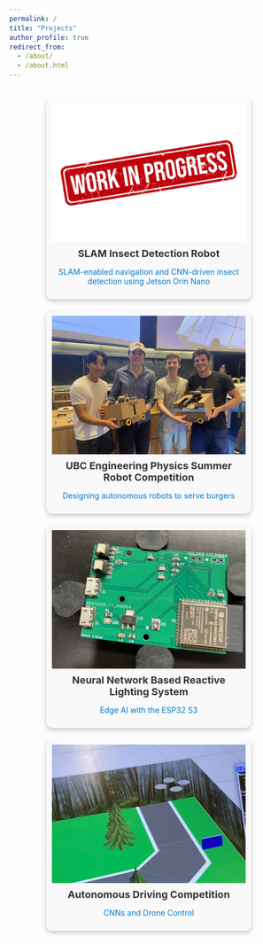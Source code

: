 ```yaml
---
permalink: /
title: "Projects"
author_profile: true
redirect_from: 
  - /about/
  - /about.html
---
```


<div class="masonry">
  <div class="project">
    <div class="image-container">
      <img src="/images/WIP.jpg" alt="Project 1" class="static-image">
      <img src="/images/WIP.jpg" alt="Project 1 GIF" class="hover-image">
    </div>
    <h3> SLAM Insect Detection Robot </h3>
    <p> <a href="/projects/project1/">SLAM-enabled navigation and CNN-driven insect detection using Jetson Orin Nano</a></p>
  </div>
  <div class="project">
    <div class="image-container">
      <img src="/images/buger.jpg" alt="Project 2" class="static-image">
      <img src="/images/burgergif.gif" alt="Project 2 GIF" class="hover-image">
    </div>
    <h3>UBC Engineering Physics Summer Robot Competition </h3>
    <p> <a href="/projects/project2/">Designing autonomous robots to serve burgers</a></p>
  </div>
  <div class="project">
    <div class="image-container">
      <img src="/images/nn4.JPG" alt="Project 3" class="static-image">
      <img src="/images/realgif.gif" alt="Project 3 GIF" class="hover-image">
    </div>
    <h3>Neural Network Based Reactive Lighting System</h3>
    <p> <a href="/projects/project3/"> Edge AI with the ESP32 S3 </a></p>
  </div>
  <div class="project">
    <div class="image-container">
      <img src="/images/dronepic.jpg" alt="Project 4" class="static-image">
      <img src="/files/fkll.gif" alt="Project 4 GIF" class="hover-image">
    </div>
    <h3>Autonomous Driving Competition</h3>
    <p> <a href="/projects/project4/">CNNs and Drone Control</a></p>
  </div>
</div>

<style>
/* Masonry Layout */
.masonry {
  display: flex;
  flex-wrap: wrap;
  gap: 20px;
  justify-content: center;
  padding: 20px;
}

/* Individual Project */
.project {
  position: relative;
  width: 350px; /* Adjust for square layout */
  border-radius: 10px;
  overflow: hidden;
  text-align: center;
  background-color: #f9f9f9;
  padding: 10px;
  box-shadow: 0 4px 8px rgba(0, 0, 0, 0.2);
}

/* Image Container */
.image-container {
  position: relative;
  width: 100%;
  height: 250px; /* Enforce square layout */
  overflow: hidden;
}

.image-container img {
  width: 100%;
  height: 100%;
  object-fit: cover;
  transition: opacity 0.3s ease, transform 0.3s ease;
}

/* Show Static Image by Default */
.static-image {
  position: absolute;
  top: 0;
  left: 0;
  z-index: 1;
  opacity: 1;
}

/* Hide Hover Image by Default */
.hover-image {
  position: absolute;
  top: 0;
  left: 0;
  z-index: 2;
  opacity: 0;
}

/* Show Hover Image on Hover */
.image-container:hover .static-image {
  opacity: 0;
}

.image-container:hover .hover-image {
  opacity: 1;
}

/* Add Zoom Effect on Hover */
.image-container:hover img {
  transform: scale(1.05);
}

/* Title and Description */
.project h3 {
  margin: 10px 0;
  font-size: 18px;
  color: #333;
}

.project p {
  font-size: 14px;
  color: #666;
}

/* Link Styling */
.project a {
  color: #007acc;
  text-decoration: none;
}

.project a:hover {
  text-decoration: underline;
}
</style>
